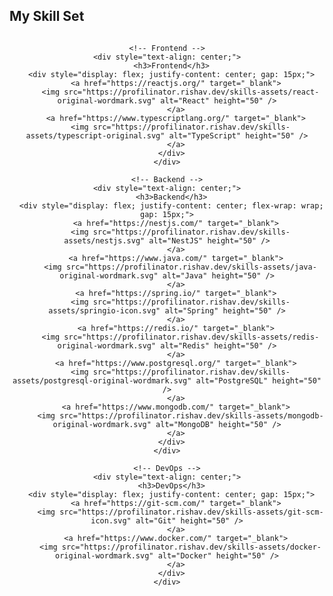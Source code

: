 ## My Skill Set

<div align="center">
  <div style="display: flex; justify-content: center; gap: 80px; flex-wrap: wrap;">

    <!-- Frontend -->
    <div style="text-align: center;">
      <h3>Frontend</h3>
      <div style="display: flex; justify-content: center; gap: 15px;">
        <a href="https://reactjs.org/" target="_blank">
          <img src="https://profilinator.rishav.dev/skills-assets/react-original-wordmark.svg" alt="React" height="50" />
        </a>
        <a href="https://www.typescriptlang.org/" target="_blank">
          <img src="https://profilinator.rishav.dev/skills-assets/typescript-original.svg" alt="TypeScript" height="50" />
        </a>
      </div>
    </div>

    <!-- Backend -->
    <div style="text-align: center;">
      <h3>Backend</h3>
      <div style="display: flex; justify-content: center; flex-wrap: wrap; gap: 15px;">
        <a href="https://nestjs.com/" target="_blank">
          <img src="https://profilinator.rishav.dev/skills-assets/nestjs.svg" alt="NestJS" height="50" />
        </a>
        <a href="https://www.java.com/" target="_blank">
          <img src="https://profilinator.rishav.dev/skills-assets/java-original-wordmark.svg" alt="Java" height="50" />
        </a>
        <a href="https://spring.io/" target="_blank">
          <img src="https://profilinator.rishav.dev/skills-assets/springio-icon.svg" alt="Spring" height="50" />
        </a>
        <a href="https://redis.io/" target="_blank">
          <img src="https://profilinator.rishav.dev/skills-assets/redis-original-wordmark.svg" alt="Redis" height="50" />
        </a>
        <a href="https://www.postgresql.org/" target="_blank">
          <img src="https://profilinator.rishav.dev/skills-assets/postgresql-original-wordmark.svg" alt="PostgreSQL" height="50" />
        </a>
        <a href="https://www.mongodb.com/" target="_blank">
          <img src="https://profilinator.rishav.dev/skills-assets/mongodb-original-wordmark.svg" alt="MongoDB" height="50" />
        </a>
      </div>
    </div>

    <!-- DevOps -->
    <div style="text-align: center;">
      <h3>DevOps</h3>
      <div style="display: flex; justify-content: center; gap: 15px;">
        <a href="https://git-scm.com/" target="_blank">
          <img src="https://profilinator.rishav.dev/skills-assets/git-scm-icon.svg" alt="Git" height="50" />
        </a>
        <a href="https://www.docker.com/" target="_blank">
          <img src="https://profilinator.rishav.dev/skills-assets/docker-original-wordmark.svg" alt="Docker" height="50" />
        </a>
      </div>
    </div>

  </div>
</div>
